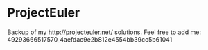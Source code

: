 ProjectEuler
============
Backup of my http://projecteuler.net/ solutions.
Feel free to add me: 49293666517570_4aefdac9e2b812e4554bb39cc5b61041
